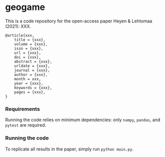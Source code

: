 # geogame

This is a code repository for the open-access paper Heyen & Lehtomaa (2021): XXX.

```
@article{xxx,
	title = {xxx},
	volume = {xxx},
	issn = {xxx},
	url = {xxx},
	doi = {xxx},
	abstract = {xxx},
	urldate = {xxx},
	journal = {xxx},
	author = {xxx},
	month = xxx,
	year = {xxx},
	keywords = {xxx},
	pages = {xxx},
}
```


### Requirements
Running the code relies on minimum dependencies: only `numpy`, `pandas`, and `pytest` are required.

### Running the code
To replicate all results in the paper, simply run ```python main.py```.